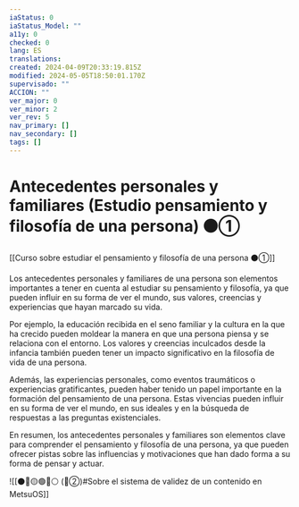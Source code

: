```yaml
---
iaStatus: 0
iaStatus_Model: ""
a11y: 0
checked: 0
lang: ES
translations: 
created: 2024-04-09T20:33:19.815Z
modified: 2024-05-05T18:50:01.170Z
supervisado: ""
ACCION: ""
ver_major: 0
ver_minor: 2
ver_rev: 5
nav_primary: []
nav_secondary: []
tags: []
---
```

# Antecedentes personales y familiares (Estudio pensamiento y filosofía de una persona) ⚫①

[[Curso sobre estudiar el pensamiento y filosofía de una persona ⚫①]]

Los antecedentes personales y familiares de una persona son elementos importantes a tener en cuenta al estudiar su pensamiento y filosofía, ya que pueden influir en su forma de ver el mundo, sus valores, creencias y experiencias que hayan marcado su vida.

Por ejemplo, la educación recibida en el seno familiar y la cultura en la que ha crecido pueden moldear la manera en que una persona piensa y se relaciona con el entorno. Los valores y creencias inculcados desde la infancia también pueden tener un impacto significativo en la filosofía de vida de una persona.

Además, las experiencias personales, como eventos traumáticos o experiencias gratificantes, pueden haber tenido un papel importante en la formación del pensamiento de una persona. Estas vivencias pueden influir en su forma de ver el mundo, en sus ideales y en la búsqueda de respuestas a las preguntas existenciales.

En resumen, los antecedentes personales y familiares son elementos clave para comprender el pensamiento y filosofía de una persona, ya que pueden ofrecer pistas sobre las influencias y motivaciones que han dado forma a su forma de pensar y actuar.

![[⚫🔴🟡🟢🔵⚪ (🔴②)#Sobre el sistema de validez de un contenido en MetsuOS]]